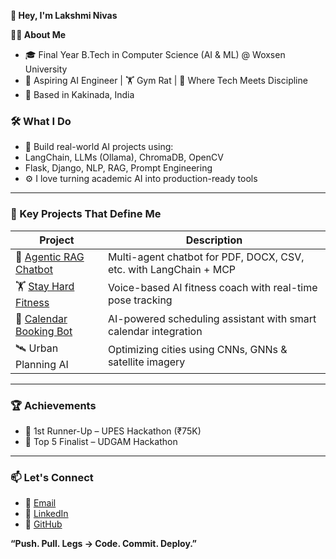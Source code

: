 **👋 Hey, I'm Lakshmi Nivas**

**🧑‍💻 About Me**
- 🎓 Final Year B.Tech in Computer Science (AI & ML) @ Woxsen University  
- 🤖 Aspiring AI Engineer | 🏋️ Gym Rat | 🧬 Where Tech Meets Discipline  
- 📍 Based in Kakinada, India

### 🛠️ What I Do

- 🧠 Build real-world AI projects using:
- LangChain, LLMs (Ollama), ChromaDB, OpenCV
- Flask, Django, NLP, RAG, Prompt Engineering
- ⚙️ I love turning academic AI into production-ready tools

---

### 🧩 Key Projects That Define Me

| Project | Description |
|--------|-------------|
| 🔗 [Agentic RAG Chatbot](https://github.com/45nivas/Agentic-RAG-Chatbot-for-Multi-Format-Document-QA-using-Model-Context-Protocol-MCP-) | Multi-agent chatbot for PDF, DOCX, CSV, etc. with LangChain + MCP |
| 🏋️ [Stay Hard Fitness](https://github.com/45nivas/Stay_hard_fitness) | Voice-based AI fitness coach with real-time pose tracking |
| 📅 [Calendar Booking Bot](https://github.com/45nivas/calendar-booking-bot) | AI-powered scheduling assistant with smart calendar integration |
| 🛰️ Urban Planning AI | Optimizing cities using CNNs, GNNs & satellite imagery |

---

### 🏆 Achievements

- 🥈 1st Runner-Up – UPES Hackathon (₹75K)
- 🏅 Top 5 Finalist – UDGAM Hackathon

---

### 📫 Let's Connect

- 📧 [Email](mailto:mattanivas@gmail.com)
- 💼 [LinkedIn](https://www.linkedin.com/in/lakshmi-nivas-matta-675813253/)
- 🧠 [GitHub](https://github.com/45nivas)

**“Push. Pull. Legs → Code. Commit. Deploy.”**




